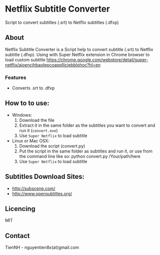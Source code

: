 Netflix Subtitle Converter
===================

Script to convert subtitles (.srt) to Netflix subtitles (.dfxp)

## About

Netflix Subtitle Converter is a Script help to convert subtitle (.srt) to Netflix subtitle (.dfxp). Using with Super Netflix extension in Chrome browser to load custom subtitle https://chrome.google.com/webstore/detail/super-netflix/aioencjhbaolepcoappllicjebblphoc?hl=en

### Features

* Converts .srt to .dfxp

## How to to use:

* Windows:
  1. Download the file
  3. Extract it in the same folder as the subtitles you want to convert and run it (`convert.exe`)
  4. Use `Super Netflix` to load subtitle
* Linux or Mac OSX:
  1. Download the script (convert.py)
  2. Put the script in the same folder as subtitles and run it, or use from the command line like so: python convert.py /Your/path/here
  3. Use `Super Netflix` to load subtitle

## Subtitles Download Sites:
 * http://subscene.com/
 * http://www.opensubtitles.org/

## Licencing

MIT

## Contact

TienNH - nguyentien8x(at)gmail.com
